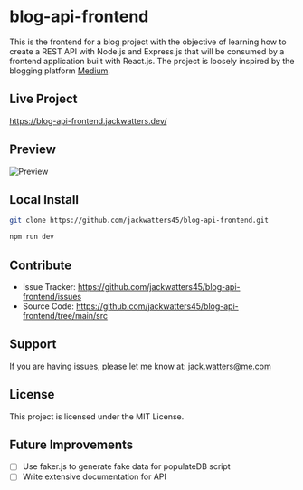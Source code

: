 # blog-api-frontend

This is the frontend for a blog project with the objective of learning how to create a REST API with Node.js and Express.js that will be consumed by a frontend application built with React.js. The project is loosely inspired by the blogging platform [Medium](https://medium.com/).

## Live Project

<https://blog-api-frontend.jackwatters.dev/>

## Preview

![Preview](https://res.cloudinary.com/drheg5d7j/image/upload/v1704262356/blog-api-frontend.jackwatters.dev_write_lppdlt.webp)

## Local Install

```zsh
git clone https://github.com/jackwatters45/blog-api-frontend.git

npm run dev
```

## Contribute

- Issue Tracker: <https://github.com/jackwatters45/blog-api-frontend/issues>
- Source Code: <https://github.com/jackwatters45/blog-api-frontend/tree/main/src>

## Support

If you are having issues, please let me know at: <jack.watters@me.com>

## License

This project is licensed under the MIT License.

## Future Improvements

- [ ] Use faker.js to generate fake data for populateDB script
- [ ] Write extensive documentation for API
